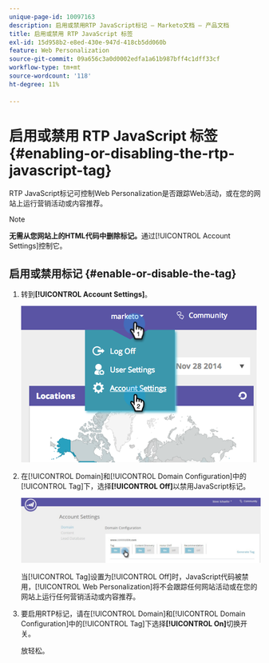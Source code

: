 ```yaml
---
unique-page-id: 10097163
description: 启用或禁用RTP JavaScript标记 — Marketo文档 — 产品文档
title: 启用或禁用 RTP JavaScript 标签
exl-id: 15d958b2-e8ed-430e-947d-418cb5dd060b
feature: Web Personalization
source-git-commit: 09a656c3a0d0002edfa1a61b987bff4c1dff33cf
workflow-type: tm+mt
source-wordcount: '118'
ht-degree: 11%

---
```


# 启用或禁用 RTP JavaScript 标签 {#enabling-or-disabling-the-rtp-javascript-tag}

RTP JavaScript标记可控制Web Personalization是否跟踪Web活动，或在您的网站上运行营销活动或内容推荐。

>[!NOTE]
>
>**无需从您网站上的HTML代码中删除标记。**&#x200B;通过[!UICONTROL Account Settings]控制它。

## 启用或禁用标记 {#enable-or-disable-the-tag}

1. 转到&#x200B;**[!UICONTROL Account Settings]**。

   ![](assets/image2014-12-1-23-3a3-3a12.png)

1. 在[!UICONTROL Domain]和[!UICONTROL Domain Configuration]中的[!UICONTROL Tag]下，选择&#x200B;**[!UICONTROL Off]**&#x200B;以禁用JavaScript标记。

   ![](assets/account-settings-domain-tag.jpg)

   当[!UICONTROL Tag]设置为[!UICONTROL Off]时，JavaScript代码被禁用，[!UICONTROL Web Personalization]将不会跟踪任何网站活动或在您的网站上运行任何营销活动或内容推荐。

1. 要启用RTP标记，请在[!UICONTROL Domain]和[!UICONTROL Domain Configuration]中的[!UICONTROL Tag]下选择&#x200B;**[!UICONTROL On]**&#x200B;切换开关。

   放轻松。
